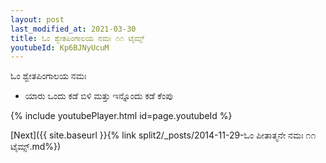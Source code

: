 ```yaml
---
layout: post
last_modified_at: 2021-03-30
title: ಓಂ ಶ್ವೇತಪಿಂಗಾಲಯ ನಮಃ ೧೧ ಟೈಮ್ಸ್
youtubeId: Kp6BJNyUcuM
---
```

 
 
 ಓಂ ಶ್ವೇತಪಿಂಗಾಲಯ ನಮಃ  
 
 -  ಯಾರು ಒಂದು ಕಡೆ ಬಿಳಿ ಮತ್ತು ಇನ್ನೊಂದು ಕಡೆ ಕೆಂಪು 
 
  
 
  
 
 
 
 
 
 


{% include youtubePlayer.html id=page.youtubeId %}
 
[Next]({{ site.baseurl }}{% link  split2/_posts/2014-11-29-ಓಂ ಪೀತಾತ್ಮನೇ ನಮಃ ೧೧ ಟೈಮ್ಸ್.md%})
 
